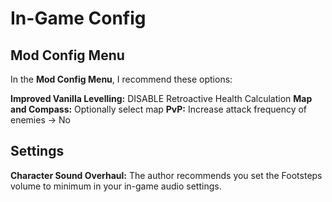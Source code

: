 # In-Game Config

## Mod Config Menu

In the **Mod Config Menu**, I recommend these options:

**Improved Vanilla Levelling:** DISABLE Retroactive Health Calculation
**Map and Compass:** Optionally select map
**PvP:** Increase attack frequency of enemies -> No

## Settings

**Character Sound Overhaul:** The author recommends you set the Footsteps volume to minimum in your in-game audio settings.